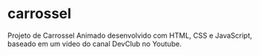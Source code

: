# carrossel
Projeto de Carrossel Animado desenvolvido com HTML, CSS e JavaScript, baseado em um vídeo do canal DevClub no Youtube. 

